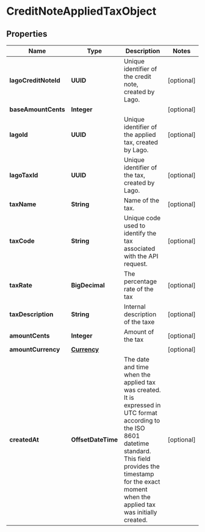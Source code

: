 

# CreditNoteAppliedTaxObject


## Properties

| Name | Type | Description | Notes |
|------------ | ------------- | ------------- | -------------|
|**lagoCreditNoteId** | **UUID** | Unique identifier of the credit note, created by Lago. |  [optional] |
|**baseAmountCents** | **Integer** |  |  [optional] |
|**lagoId** | **UUID** | Unique identifier of the applied tax, created by Lago. |  [optional] |
|**lagoTaxId** | **UUID** | Unique identifier of the tax, created by Lago. |  [optional] |
|**taxName** | **String** | Name of the tax. |  [optional] |
|**taxCode** | **String** | Unique code used to identify the tax associated with the API request. |  [optional] |
|**taxRate** | **BigDecimal** | The percentage rate of the tax |  [optional] |
|**taxDescription** | **String** | Internal description of the taxe |  [optional] |
|**amountCents** | **Integer** | Amount of the tax |  [optional] |
|**amountCurrency** | [**Currency**](Currency.md) |  |  [optional] |
|**createdAt** | **OffsetDateTime** | The date and time when the applied tax was created. It is expressed in UTC format according to the ISO 8601 datetime standard. This field provides the timestamp for the exact moment when the applied tax was initially created. |  [optional] |



